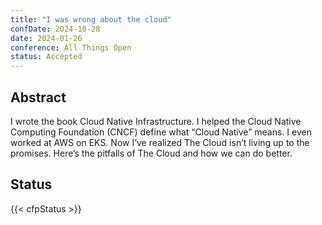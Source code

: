```yaml
---
title: "I was wrong about the cloud"
confDate: 2024-10-28
date: 2024-01-26
conference: All Things Open
status: Accepted
---
```


## Abstract

I wrote the book Cloud Native Infrastructure. I helped the Cloud Native Computing Foundation (CNCF) define what “Cloud Native” means. I even worked at AWS on EKS. Now I’ve realized The Cloud isn’t living up to the promises. Here’s the pitfalls of The Cloud and how we can do better.

## Status

{{< cfpStatus >}}
